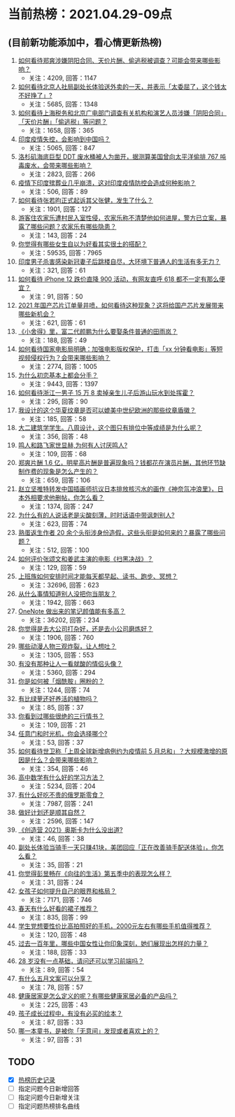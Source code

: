 # 当前热榜：2021.04.29-09点
## (目前新功能添加中，看心情更新热榜)
1. [如何看待郑爽涉嫌阴阳合同、天价片酬、偷逃税被调查？可能会带来哪些影响？](https://www.zhihu.com/question/457029348)
    * 关注：4209, 回答：1147
2. [如何看待北京人社局副处长体验送外卖的一天，并表示「太委屈了，这个钱太不好挣了」?](https://www.zhihu.com/question/456959883)
    * 关注：5685, 回答：1348
3. [如何看待上海税务和北京广电部门调查有关机构和演艺人员涉嫌「阴阳合同」「天价片酬」「偷逃税」等问题？](https://www.zhihu.com/question/457028571)
    * 关注：1658, 回答：365
4. [印度疫情失控，会影响到中国吗？](https://www.zhihu.com/question/456775767)
    * 关注：5065, 回答：847
5. [洛杉矶海底巨型 DDT 废水桶被人为凿开，据测算美国曾向太平洋偷排 767 吨毒废水，会带来哪些影响？](https://www.zhihu.com/question/456938149)
    * 关注：2823, 回答：266
6. [疫情下印度殡葬业几乎崩溃，这对印度疫情防控会造成何种影响？](https://www.zhihu.com/question/456842008)
    * 关注：506, 回答：89
7. [如何看待张若昀正式起诉其父张健，发生了什么？](https://www.zhihu.com/question/457017364)
    * 关注：1901, 回答：127
8. [游客住农家乐遭村民入室性侵，农家乐称不清楚他如何进屋，警方已立案，暴露了哪些问题？农家乐有哪些隐患？](https://www.zhihu.com/question/456979537)
    * 关注：143, 回答：24
9. [你觉得有哪些女生自以为好看其实很土的搭配？](https://www.zhihu.com/question/298265287)
    * 关注：59535, 回答：7965
10. [印度男子杀害感染新冠妻子后跳楼自尽，大环境下普通人的生活有多无力？](https://www.zhihu.com/question/456933930)
    * 关注：321, 回答：61
11. [如何看待 iPhone 12 跌价直降 900 活动，有网友直呼 618 都不一定有那么便宜？](https://www.zhihu.com/question/455284196)
    * 关注：91, 回答：50
12. [2021 年国产芯片订单量井喷，如何看待这种现象？这将给国产芯片发展带来哪些新机会？](https://www.zhihu.com/question/456099048)
    * 关注：621, 回答：61
13. [《小舍得》里，富二代颜鹏为什么要娶条件普通的田雨岚？](https://www.zhihu.com/question/455511910)
    * 关注：188, 回答：49
14. [如何看待国家电影局明确：加强电影版权保护，打击「xx 分钟看电影」等短视频侵权行为？会带来哪些影响？](https://www.zhihu.com/question/456948544)
    * 关注：2774, 回答：1005
15. [为什么初恋基本上都会分手？](https://www.zhihu.com/question/24684849)
    * 关注：9443, 回答：1397
16. [如何看待浙江一男子 15 万 8 卖掉亲生儿子后游山玩水到处挥霍？](https://www.zhihu.com/question/456944988)
    * 关注：295, 回答：90
17. [我设计的这个华夏纹章是否可以媲美中世纪欧洲的那些纹章盾徽？](https://www.zhihu.com/question/456639275)
    * 关注：185, 回答：58
18. [大二建筑学学生。八周设计，这个图只有排位中等成绩是为什么呢？](https://www.zhihu.com/question/456920592)
    * 关注：356, 回答：48
19. [鸣人和路飞家世显赫,为何有人讨厌鸣人?](https://www.zhihu.com/question/455957638)
    * 关注：109, 回答：68
20. [郑爽片酬 1.6 亿，明星高片酬是普遍现象吗？钱都花在演员片酬，其他环节缺制作费的现象是怎么产生的？](https://www.zhihu.com/question/456939801)
    * 关注：659, 回答：106
21. [赵立坚推特转发中国插画师抗议日本排放核污水的画作《神奈氚冲浪里》，日本外相要求他删帖，你怎么看？](https://www.zhihu.com/question/456986557)
    * 关注：1374, 回答：247
22. [为什么有的人说话老是尖酸刻薄，时时话语中带讽刺别人?](https://www.zhihu.com/question/22462053)
    * 关注：623, 回答：74
23. [熟蛋返生作者 20 余个头衔涉身份造假，这些头衔是如何来的？暴露了哪些问题？](https://www.zhihu.com/question/456975288)
    * 关注：512, 回答：100
24. [如何评价张颂文和姜武主演的电影《扫黑决战》？](https://www.zhihu.com/question/455752818)
    * 关注：129, 回答：59
25. [上班族如何安排时间才能每天都早起、读书、跑步、冥想？](https://www.zhihu.com/question/28042735)
    * 关注：32696, 回答：623
26. [从什么事情知道别人没把你当朋友？](https://www.zhihu.com/question/360519545)
    * 关注：1942, 回答：663
27. [OneNote 做出来的笔记颜值能有多高？](https://www.zhihu.com/question/57139472)
    * 关注：36202, 回答：234
28. [你觉得是去大公司打杂好，还是去小公司磨炼好？](https://www.zhihu.com/question/448879571)
    * 关注：1906, 回答：760
29. [哪些动漫人物三观炸裂，让人想吐？](https://www.zhihu.com/question/368114291)
    * 关注：1305, 回答：553
30. [有没有那种让人一看就酸的情侣头像？](https://www.zhihu.com/question/432753689)
    * 关注：5360, 回答：294
31. [你是如何被「烟酰胺」圈粉的？](https://www.zhihu.com/question/442307294)
    * 关注：1244, 回答：74
32. [有比绿萝还好养活的植物吗？](https://www.zhihu.com/question/456246463)
    * 关注：85, 回答：37
33. [你看到过哪些很绝的三行情书？](https://www.zhihu.com/question/448964234)
    * 关注：109, 回答：21
34. [任意门和时光机，你会选择哪个?](https://www.zhihu.com/question/456985357)
    * 关注：53, 回答：37
35. [如何看待世卫称「上周全球新增病例约为疫情前 5 月总和」？大规模激增的原因是什么？会带来哪些影响？](https://www.zhihu.com/question/456769223)
    * 关注：354, 回答：46
36. [高中数学有什么好的学习方法？](https://www.zhihu.com/question/311885002)
    * 关注：5234, 回答：204
37. [有什么好吃不贵的俄罗斯零食？](https://www.zhihu.com/question/28207146)
    * 关注：7987, 回答：241
38. [做好计划还是顺其自然？](https://www.zhihu.com/question/32159310)
    * 关注：2596, 回答：147
39. [《创造营  2021》奥斯卡为什么没出道?](https://www.zhihu.com/question/456378028)
    * 关注：46, 回答：38
40. [副处长体验当骑手一天只赚41块，美团回应「正在改善骑手配送体验」，你怎么看？](https://www.zhihu.com/question/457000239)
    * 关注：35, 回答：21
41. [你觉得彭昱畅在《向往的生活》第五季中的表现怎么样？](https://www.zhihu.com/question/456372682)
    * 关注：31, 回答：24
42. [女孩子如何提升自己的眼界和格局？](https://www.zhihu.com/question/443769667)
    * 关注：7171, 回答：746
43. [春天有什么好看的裙子推荐？](https://www.zhihu.com/question/449583429)
    * 关注：835, 回答：99
44. [学生党想要性价比高拍照好的手机，2000元左右有哪些手机值得推荐？](https://www.zhihu.com/question/397718205)
    * 关注：120, 回答：48
45. [过去一百年里，哪些中国女性让你印象深刻，她们展现出怎样的力量？](https://www.zhihu.com/question/456017960)
    * 关注：188, 回答：33
46. [28 岁没有一点基础，请问还可以学习前端吗？](https://www.zhihu.com/question/455074796)
    * 关注：89, 回答：54
47. [有什么五月文案可以分享？](https://www.zhihu.com/question/453507441)
    * 关注：78, 回答：57
48. [健康居家是怎么定义的呢？有哪些健康家居必备的产品吗？](https://www.zhihu.com/question/455807807)
    * 关注：225, 回答：43
49. [孩子成长过程中，有没有必买的绘本？](https://www.zhihu.com/question/455097697)
    * 关注：87, 回答：33
50. [哪一本童书，是被你「无意间」发现或者喜欢上的？](https://www.zhihu.com/question/454404597)
    * 关注：97, 回答：31
## TODO
* [x] [热榜历史记录](hot_history/AllHot.md)
* [ ] 指定问题今日新增回答
* [ ] 指定问题今日新增关注
* [ ] 指定问题热榜排名曲线
